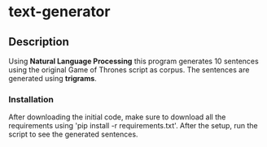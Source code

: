 # text-generator
## Description
Using **Natural Language Processing** this program generates 10 sentences using the original Game of Thrones script as corpus. The sentences are generated using **trigrams**.
### Installation
After downloading the initial code, make sure to download all the requirements using 'pip install -r requirements.txt'. After the setup, run the script to see the generated sentences.
